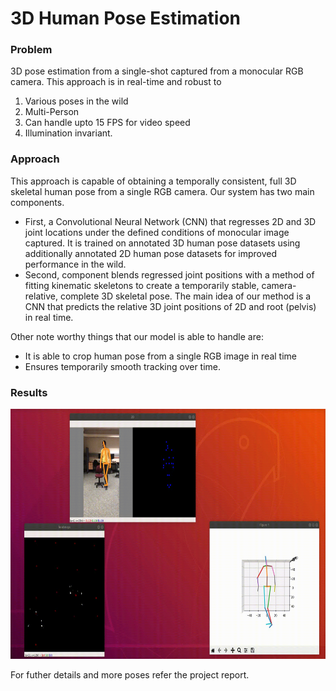# 3D Human Pose Estimation

### Problem 
3D pose estimation from a single-shot captured from a monocular RGB camera. 
This approach is in real-time and robust to 
1. Various poses in the wild 
2. Multi-Person 
3. Can handle upto 15 FPS for video speed 
4. Illumination invariant. 

### Approach
This approach is capable of obtaining a temporally consistent, full 3D skeletal human pose from a single RGB camera. Our system has two main components.

+ First, a Convolutional Neural Network (CNN) that regresses 2D and 3D joint locations under the defined conditions of monocular image captured. It is trained on annotated 3D human pose datasets using additionally annotated 2D human pose datasets for improved performance in the wild.
+ Second, component blends regressed joint positions with a method of fitting kinematic skeletons to create a temporarily stable, camera-relative, complete 3D skeletal pose. The main idea of our method is a CNN that predicts the relative 3D joint positions of 2D and root (pelvis) in real time. 

Other note worthy things that our model is able to handle are:
+ It is able to crop human pose from a single RGB image in real time
+ Ensures temporarily smooth tracking over time. 

### Results
<center><img src="Project/Results/video.gif"  width="600" height="400"/>
</center>

For futher details and more poses refer the project report.